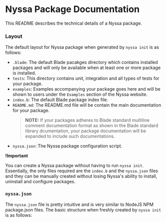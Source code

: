 # Nyssa Package Documentation

This README describes the technical details of a Nyssa package.

### Layout

The default layout for Nyssa package when generated by `nyssa init` is as 
follows:

- `.blade`: The default Blade pacakges directory which contains 
  installed packages and will only be available when at least one 
  or more package is installed.
- `tests`: This directory contains unit, integration and all types 
  of tests for your package.
- `examples`: Examples accompanying your package goes here and will
  be shown to users under the `Examples` section of the Nyssa website.
- `index.b`: The default Blade package index file.
- `README.md`: The README.md file will be contain the main documentation 
  for your package.
  > **NOTE:**
  > If your packages adheres to Blade standard multiline comment 
  > documentation format as shown in the Blade standard library 
  > dcumentation, your package documentation will be expanded to include
  > such documentations.
- `nyssa.json`: The Nyssa package configuration script.

**!Important**

You can create a Nyssa package without having to run `nyssa init`. Essentially,
the only files required are the `index.b` and the `nyssa.json` files and they
can be manually created without losing Nyssa's ability to install, uninstall
and configure packages.


### `nyssa.json`

The `nyssa.json` file is pretty intuitive and is very similar to NodeJS NPM
package.json files. The basic structure when freshly created by `nyssa init`
is as follows:

```json
```


